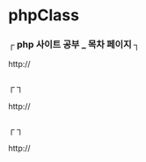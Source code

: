# phpClass           

### ┌  php 사이트 공부 _ 목차 페이지  ┐        
http://           

### ┌    ┐        
http://           

### ┌    ┐        
http://           
